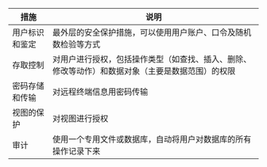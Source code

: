 | 措施           | 说明                                                         |
| -------------- | ------------------------------------------------------------ |
| 用户标识和鉴定 | 最外层的安全保护措施，可以使用用户账户、口令及随机数检验等方式 |
| 存取控制       | 对用户进行授权，包括操作类型（如查找、插入、删除、修改等动作）和数据对象（主要是数据范围）的权限 |
| 密码存储和传输 | 对远程终端信息用密码传输                                     |
| 视图的保护     | 对视图进行授权                                               |
| 审计           | 使用一个专用文件或数据库，自动将用户对数据库的所有操作记录下来 |